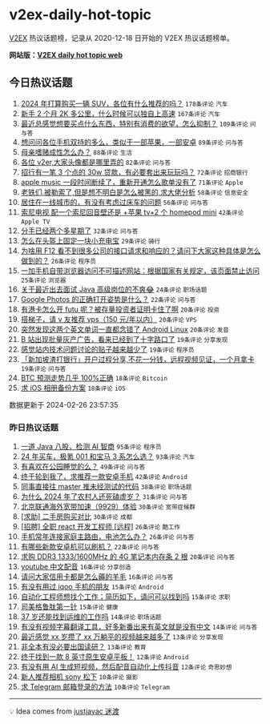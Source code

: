 # v2ex-daily-hot-topic

[V2EX](https://www.v2ex.com/) 热议话题榜，记录从 2020-12-18 日开始的 V2EX 热议话题榜单。

**网站版：[V2EX daily hot topic web](https://boojack.github.io/v2ex-daily-hot-topic-web/)**

## 今日热议话题

<!-- TODAY BEGIN -->

1. [2024 年打算购买一辆 SUV，各位有什么推荐的吗？](https://www.v2ex.com/t/1018409) `178条评论` `汽车`
1. [新手 2 个月 2K 多公里，什么时候可以独自上高速](https://www.v2ex.com/t/1018509) `167条评论` `汽车`
1. [最近总感觉想要买点什么东西，特别有消费的欲望，怎么抑制？](https://www.v2ex.com/t/1018423) `109条评论` `问与答`
1. [想问问各位手机双持的多么，类似于一部苹果，一部安卓](https://www.v2ex.com/t/1018414) `89条评论` `问与答`
1. [母亲嗜赌成性怎么办？](https://www.v2ex.com/t/1018492) `88条评论` `生活`
1. [各位 v2er,大家头像都是哪里弄的](https://www.v2ex.com/t/1018482) `82条评论` `问与答`
1. [招行有一笔 3 个点的 30w 贷款，有必要套出来玩玩吗？](https://www.v2ex.com/t/1018459) `72条评论` `招商银行`
1. [apple music 一段时间断续了，重新开通怎么歌单没有了](https://www.v2ex.com/t/1018357) `71条评论` `Apple`
1. [老铁们,被勒索了,但是想不明白是怎么被黑的,求大佬分析](https://www.v2ex.com/t/1018377) `58条评论` `信息安全`
1. [居住在一线城市的，有没有考虑过床车的问题](https://www.v2ex.com/t/1018444) `56条评论` `问与答`
1. [索尼电视 配一个索尼回音壁还是 +苹果 tv+2 个 homepod mini](https://www.v2ex.com/t/1018560) `42条评论` `Apple TV`
1. [分手已经两个多星期了](https://www.v2ex.com/t/1018449) `32条评论` `问与答`
1. [怎么在头盔上固定一块小充电宝](https://www.v2ex.com/t/1018455) `29条评论` `骑行`
1. [为啥用 F12 看不到很多公司的接口请求和响应的？请问下大家这种具体是怎么做到的？](https://www.v2ex.com/t/1018534) `26条评论` `程序员`
1. [一加手机自带浏览器访问不可描述网站：根据国家有关规定，该页面禁止访问](https://www.v2ex.com/t/1018430) `25条评论` `浏览器`
1. [关于最近出去面试 Java 高级岗位的不爽😂](https://www.v2ex.com/t/1018420) `24条评论` `职场话题`
1. [Google Photos 的正确打开姿势是什么？](https://www.v2ex.com/t/1018648) `22条评论` `问与答`
1. [有港卡怎么开 futu 呢？被存量投资者证明卡住了啊](https://www.v2ex.com/t/1018442) `20条评论` `投资`
1. [搭梯子，请 v 友推荐 vps（150 元/年以内）](https://www.v2ex.com/t/1018427) `20条评论` `VPS`
1. [突然发现这两个英文单词一直都念错了 Android Linux](https://www.v2ex.com/t/1018408) `20条评论` `发音`
1. [B 站出现批量灰产广告，看来已经到了十字路口了](https://www.v2ex.com/t/1018609) `19条评论` `分享发现`
1. [感觉站内技术问题讨论的贴子越来越少了](https://www.v2ex.com/t/1018468) `19条评论` `程序员`
1. [「新加坡渣打银行」开户过程分享,不花一分钱，远程视频见证，一个月拿卡](https://www.v2ex.com/t/1018371) `19条评论` `问与答`
1. [BTC 预测走势几乎 100%正确](https://www.v2ex.com/t/1018549) `18条评论` `Bitcoin`
1. [求 iOS 相册备份方案](https://www.v2ex.com/t/1018441) `18条评论` `iOS`

数据更新于 2024-02-26 23:57:35

<!-- TODAY END -->

### 昨日热议话题

<!-- YESTERDAY BEGIN -->

1. [一道 Java 八股，检测 AI 智商](https://www.v2ex.com/t/1018215) `95条评论` `程序员`
1. [24 年买车，极氪 001 和宝马 3 系怎么选？](https://www.v2ex.com/t/1018272) `93条评论` `汽车`
1. [有喜欢在公园睡觉的么？](https://www.v2ex.com/t/1018219) `49条评论` `问与答`
1. [终于轮到我了，求推荐一款安卓手机](https://www.v2ex.com/t/1018302) `42条评论` `Android`
1. [同事直接往 master 推未经测试的代码](https://www.v2ex.com/t/1018230) `38条评论` `职场话题`
1. [为什么 2024 年了农村人还死磕虚岁？](https://www.v2ex.com/t/1018261) `31条评论` `问与答`
1. [北京联通海外宽带加速（9929）体验](https://www.v2ex.com/t/1018226) `30条评论` `宽带症候群`
1. [[求助] 二手房购买对比](https://www.v2ex.com/t/1018251) `30条评论` `成都`
1. [[招聘] 全职 react 开发工程师 [远程]](https://www.v2ex.com/t/1018248) `26条评论` `酷工作`
1. [手机常年连接家庭主路由，电池怎么办？](https://www.v2ex.com/t/1018262) `26条评论` `问与答`
1. [有哪些新款安卓机可以刷机？](https://www.v2ex.com/t/1018308) `22条评论` `问与答`
1. [求购 DDR3 1333/1600MHz 的 4G 笔记本内存条 2 根](https://www.v2ex.com/t/1018213) `20条评论` `问与答`
1. [youtube 中文配音](https://www.v2ex.com/t/1018295) `16条评论` `分享创造`
1. [请问大家信用卡都是怎么薅的羊毛](https://www.v2ex.com/t/1018232) `16条评论` `问与答`
1. [有没有用过 iqoo 手机的朋友](https://www.v2ex.com/t/1018315) `15条评论` `Android`
1. [自动化工程师想找个工作；简历如下，请问可以找到吗](https://www.v2ex.com/t/1018278) `15条评论` `求职`
1. [司美格鲁肽第一针](https://www.v2ex.com/t/1018245) `15条评论` `健康`
1. [37 岁还能找到运维的工作吗](https://www.v2ex.com/t/1018284) `14条评论` `职场话题`
1. [有没有视频字幕翻译工具，好多新番出来有英文就是没有中文](https://www.v2ex.com/t/1018220) `14条评论` `问与答`
1. [最近感觉 xx 岁攒了 xx 万躺平的视频越来越多了](https://www.v2ex.com/t/1018306) `13条评论` `分享发现`
1. [非全本有没必要出国读研？](https://www.v2ex.com/t/1018277) `13条评论` `教育`
1. [终于找到一款 8 英寸原生安卓平板！](https://www.v2ex.com/t/1018346) `12条评论` `Android`
1. [有没有用 AI 生成短视频，然后配音自动化上传抖音](https://www.v2ex.com/t/1018268) `12条评论` `奇思妙想`
1. [新人推荐相机 sony 松下](https://www.v2ex.com/t/1018297) `10条评论` `摄影`
1. [求 Telegram 邮箱登录的方法](https://www.v2ex.com/t/1018294) `10条评论` `Telegram`

<!-- YESTERDAY END -->

---

💡 Idea comes from [justjavac 迷渡](https://github.com/justjavac/)
